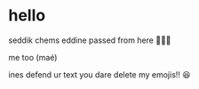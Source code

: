 # hello
seddik chems eddine passed from here 🚶‍♂️‍➡️

me too (maé) 

ines defend ur text
 you dare delete my emojis!! 😆
